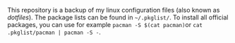 This repository is a backup of my linux configuration files (also known as *dotfiles*). 
The package lists can be found in `~/.pkglist/`.  To install all
official packages, you can use for example `pacman -S $(cat pacman)`or `cat .pkglist/pacman | pacman -S -`.
